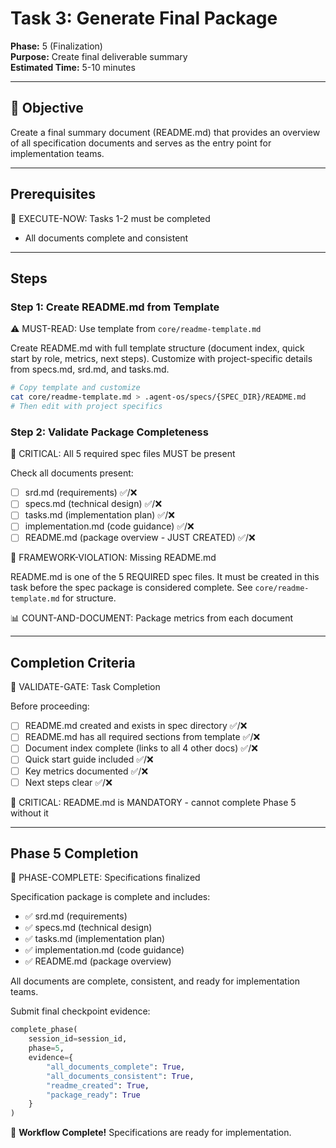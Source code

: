 # Task 3: Generate Final Package

**Phase:** 5 (Finalization)  
**Purpose:** Create final deliverable summary  
**Estimated Time:** 5-10 minutes

---

## 🎯 Objective

Create a final summary document (README.md) that provides an overview of all specification documents and serves as the entry point for implementation teams.

---

## Prerequisites

🛑 EXECUTE-NOW: Tasks 1-2 must be completed

- All documents complete and consistent

---

## Steps

### Step 1: Create README.md from Template

⚠️ MUST-READ: Use template from `core/readme-template.md`

Create README.md with full template structure (document index, quick start by role, metrics, next steps). Customize with project-specific details from specs.md, srd.md, and tasks.md.

```bash
# Copy template and customize
cat core/readme-template.md > .agent-os/specs/{SPEC_DIR}/README.md
# Then edit with project specifics
```

### Step 2: Validate Package Completeness

🛑 CRITICAL: All 5 required spec files MUST be present

Check all documents present:
- [ ] srd.md (requirements) ✅/❌
- [ ] specs.md (technical design) ✅/❌
- [ ] tasks.md (implementation plan) ✅/❌
- [ ] implementation.md (code guidance) ✅/❌
- [ ] README.md (package overview - JUST CREATED) ✅/❌

🚨 FRAMEWORK-VIOLATION: Missing README.md

README.md is one of the 5 REQUIRED spec files. It must be created in this task before the spec package is considered complete. See `core/readme-template.md` for structure.

📊 COUNT-AND-DOCUMENT: Package metrics from each document

---

## Completion Criteria

🛑 VALIDATE-GATE: Task Completion

Before proceeding:
- [ ] README.md created and exists in spec directory ✅/❌
- [ ] README.md has all required sections from template ✅/❌
- [ ] Document index complete (links to all 4 other docs) ✅/❌
- [ ] Quick start guide included ✅/❌
- [ ] Key metrics documented ✅/❌
- [ ] Next steps clear ✅/❌

🚨 CRITICAL: README.md is MANDATORY - cannot complete Phase 5 without it

---

## Phase 5 Completion

🎯 PHASE-COMPLETE: Specifications finalized

Specification package is complete and includes:
- ✅ srd.md (requirements)
- ✅ specs.md (technical design)
- ✅ tasks.md (implementation plan)
- ✅ implementation.md (code guidance)
- ✅ README.md (package overview)

All documents are complete, consistent, and ready for implementation teams.

Submit final checkpoint evidence:

```python
complete_phase(
    session_id=session_id,
    phase=5,
    evidence={
        "all_documents_complete": True,
        "all_documents_consistent": True,
        "readme_created": True,
        "package_ready": True
    }
)
```

🎉 **Workflow Complete!** Specifications are ready for implementation.
